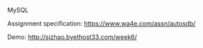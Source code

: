 MySQL

Assignment specification: https://www.wa4e.com/assn/autosdb/

Demo: http://sjzhao.byethost33.com/week6/
